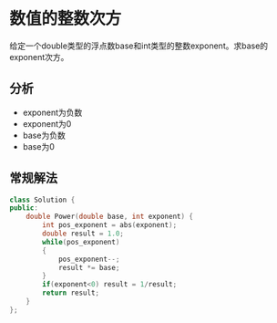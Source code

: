 # 数值的整数次方

给定一个double类型的浮点数base和int类型的整数exponent。求base的exponent次方。

## 分析

- exponent为负数  
- exponent为0  
- base为负数  
- base为0  

## 常规解法

```cpp
class Solution {
public:
    double Power(double base, int exponent) {
        int pos_exponent = abs(exponent);
        double result = 1.0;
        while(pos_exponent)
        {
            pos_exponent--;
            result *= base;
        }
        if(exponent<0) result = 1/result;
        return result;
    }
};
```


